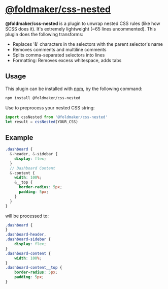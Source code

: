 # [@foldmaker/css-nested](https://www.npmjs.com/package/@foldmaker/css-nested)

**@foldmaker/css-nested** is a plugin to unwrap nested CSS rules (like how SCSS does it). It's extremely lightweight (~65 lines uncommented). 
This plugin does the following transforms:
- Replaces '&' characters in the selectors with the parent selector's name
- Removes comments and multiline comments
- Splits comma-separated selectors into lines
- Formatting: Removes excess whitespace, adds tabs



## Usage

This plugin can be installed with [npm](https://docs.npmjs.com/getting-started/what-is-npm), by the following command:

```sh
npm install @foldmaker/css-nested
```
Use to preprocess your nested CSS string:
```js
import cssNested from '@foldmaker/css-nested'
let result = cssNested(YOUR_CSS)
```


## Example
```scss
.dashboard {
  &-header, &-sidebar {
    display: flex;
  }
  // Dashboard Content
  &-content {
    width: 100%;
    &__top {
      border-radius: 5px;
      padding: 5px;
    }
  }
}
```
will be processed to:
```css
.dashboard {
}
.dashboard-header,
.dashboard-sidebar {
	display: flex;
}
.dashboard-content {
	width: 100%;
}
.dashboard-content__top {
	border-radius: 5px;
	padding: 5px;
}
```
